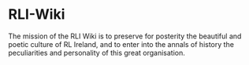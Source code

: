 # RLI-Wiki

The mission of the RLI Wiki is to preserve for posterity the beautiful and poetic culture of RL Ireland, and to enter into the annals of history the peculiarities and personality of this great organisation.
